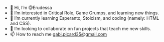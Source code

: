 - 👋 Hi, I’m @Erudessa
- 👀 I’m interested in Critical Role, Game Grumps, and learning new things.
- 🌱 I’m currently learning Esperanto, Stoicism, and coding (namely: HTML and CSS).
- 💞️ I’m looking to collaborate on fun projects that teach me new skills.
- 📫 How to reach me gabi.picard35@gmail.com

<!---
Erudessa/Erudessa is a ✨ special ✨ repository because its `README.md` (this file) appears on your GitHub profile.
You can click the Preview link to take a look at your changes.
--->
